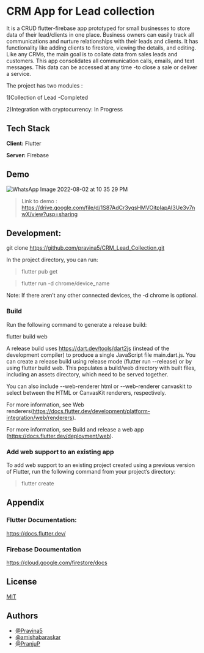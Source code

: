 
# CRM App for Lead collection

 It is a CRUD flutter-firebase app prototyped for small businesses to store data of their lead/clients in one place.
 Business owners can easily track all communications and nurture relationships with their leads and clients.
 It has functionality like adding clients to firestore, viewing the details, and editing. Like any CRMs, the main goal is to collate data from sales leads and customers. This app consolidates all communication calls, emails, and text messages. This data can be accessed at any time -to close a sale or deliver a service.
 
The project has two modules :

1)Collection of Lead -Completed

2)Integration with cryptocurrency: In Progress



## Tech Stack

**Client:**  Flutter 

**Server:** Firebase



## Demo

![WhatsApp Image 2022-08-02 at 10 35 29 PM](https://user-images.githubusercontent.com/48323089/182872101-cac4c33f-2094-487e-9449-d53d82410165.jpeg)



> Link to demo : https://drive.google.com/file/d/1S87AdCr3yqsHMVOitpIapAI3Ue3v7nwX/view?usp=sharing


## Development:

git clone https://github.com/pravina5/CRM_Lead_Collection.git

In the project directory, you can run:


>flutter pub get 


>flutter run -d chrome/device_name


Note: If there aren’t any other connected devices, the -d chrome is optional.


 

### Build
Run the following command to generate a release build:

flutter build web

A release build uses https://dart.dev/tools/dart2js (instead of the development compiler) to produce a single JavaScript file main.dart.js. You can create a release build using release mode (flutter run --release) or by using flutter build web. This populates a build/web directory with built files, including an assets directory, which need to be served together.

You can also include --web-renderer html or --web-renderer canvaskit to select between the HTML or CanvasKit renderers, respectively. 

For more information, see Web renderers(https://docs.flutter.dev/development/platform-integration/web/renderers).

For more information, see Build and release a web app (https://docs.flutter.dev/deployment/web).



### Add web support to an existing app

To add web support to an existing project created using a previous version of Flutter, run the following command from your project’s directory:


 > flutter create 



## Appendix

### Flutter Documentation:
https://docs.flutter.dev/

### Firebase Documentation
https://cloud.google.com/firestore/docs






## License

[MIT](https://choosealicense.com/licenses/mit/)


## Authors

- [@Pravina5](https://github.com/pravina5)
- [@amishabaraskar](https://github.com/amishabaraskar)
- [@PranjuP](https://github.com/PranjuP)

